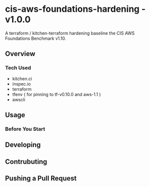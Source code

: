 # cis-aws-foundations-hardening - v1.0.0

A terraform / kitchen-terraform hardening baseline the CIS AWS Foundations Benchmark v1.10.

## Overview

### Tech Used
- kitchen.ci
- inspec.io
- terraform
- tfenv ( for pinning to tf-v0.10.0 and aws-1.1 )
- awscli

## Usage

### Before You Start

## Developing

## Contrubuting

## Pushing a Pull Request
